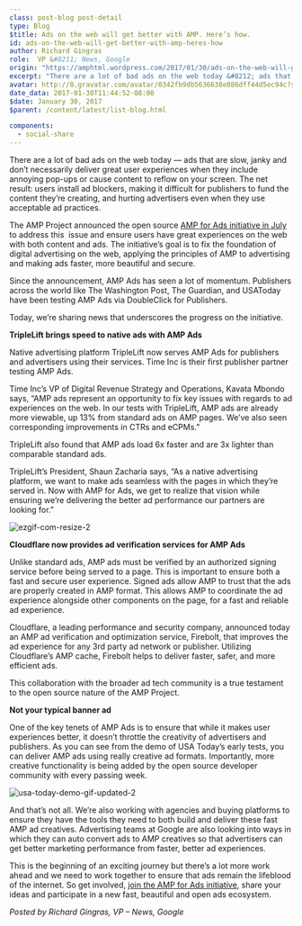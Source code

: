 ```yaml
---
class: post-blog post-detail
type: Blog
$title: Ads on the web will get better with AMP. Here’s how.
id: ads-on-the-web-will-get-better-with-amp-heres-how
author: Richard Gingras
role:  VP &#8211; News, Google
origin: "https://amphtml.wordpress.com/2017/01/30/ads-on-the-web-will-get-better-with-amp-heres-how/amp/"
excerpt: "There are a lot of bad ads on the web today &#8212; ads that are slow, janky and don’t necessarily deliver great user experiences when they include annoying pop-ups or cause content to reflow on your screen. The net result: users install ad blockers, making it difficult for publishers to fund the content they’re creating, [&#8230;]"
avatar: http://0.gravatar.com/avatar/0342fb9db5636638e886dff44d5ec94c?s=96&d=identicon&r=G
date_data: 2017-01-30T11:44:52-08:00
$date: January 30, 2017
$parent: /content/latest/list-blog.html

components:
  - social-share
---
```


<div class="amp-wp-article-content">
<p><span style="font-weight:400;">There are a lot of bad ads on the web today &#8212; ads that are slow, janky and don’t necessarily deliver great user experiences when they include annoying pop-ups or cause content to reflow on your screen. The net result: users install ad blockers, making it difficult for publishers to fund the content they’re creating, and hurting advertisers even when they use acceptable ad practices. </span></p>
<p><span style="font-weight:400;">The AMP Project announced the open source </span><a href="https://amphtml.wordpress.com/2016/07/19/but-what-about-the-ads/"><span style="font-weight:400;">AMP for Ads initiative in July</span></a><span style="font-weight:400;"> to address this  issue and ensure users have great experiences on the web with both content and ads. The initiative’s goal is to fix the foundation of digital advertising on the web, applying the principles of AMP to advertising and making ads faster, more beautiful and secure.</span></p>
<p><span style="font-weight:400;">Since the announcement, AMP Ads has seen a lot of momentum. Publishers across the world like The Washington Post, The Guardian, and USAToday have been testing AMP Ads via DoubleClick for Publishers.</span></p>
<p><span style="font-weight:400;">Today, we’re sharing news that underscores the progress on the initiative.</span></p>
<p><b>TripleLift brings speed to native ads with AMP Ads</b></p>
<p><span style="font-weight:400;">Native advertising platform TripleLift now serves AMP Ads for publishers and advertisers using their services. Time Inc is their first publisher partner testing AMP Ads.</span></p>
<p><span style="font-weight:400;">Time Inc’s VP of Digital Revenue Strategy and Operations, Kavata Mbondo says, “AMP ads represent an opportunity to fix key issues with regards to ad experiences on the web. In our tests with TripleLift, AMP ads are already more viewable, up 13% from standard ads on AMP pages. We’ve also seen corresponding improvements in CTRs and eCPMs.”</span></p>
<p><span style="font-weight:400;">TripleLift also found that AMP ads load 6x faster and are 3x lighter than comparable standard ads.</span></p>
<p><span style="font-weight:400;">TripleLift’s President, Shaun Zacharia says, “As a native advertising platform, we want to make ads seamless with the pages in which they’re served in. Now with AMP for Ads, we get to realize that vision while ensuring we’re delivering the better ad performance our partners are looking for.”</span></p>
<p><img data-attachment-id="982" data-permalink="https://amphtml.wordpress.com/2017/01/30/ads-on-the-web-will-get-better-with-amp-heres-how/ezgif-com-resize-2/" data-orig-file="https://amphtml.files.wordpress.com/2017/01/ezgif-com-resize-2.gif?w=660" data-orig-size="644,566" data-comments-opened="1" data-image-meta="{&quot;aperture&quot;:&quot;0&quot;,&quot;credit&quot;:&quot;&quot;,&quot;camera&quot;:&quot;&quot;,&quot;caption&quot;:&quot;&quot;,&quot;created_timestamp&quot;:&quot;0&quot;,&quot;copyright&quot;:&quot;&quot;,&quot;focal_length&quot;:&quot;0&quot;,&quot;iso&quot;:&quot;0&quot;,&quot;shutter_speed&quot;:&quot;0&quot;,&quot;title&quot;:&quot;&quot;,&quot;orientation&quot;:&quot;0&quot;}" data-image-title="ezgif-com-resize-2" data-image-description="" data-medium-file="https://amphtml.files.wordpress.com/2017/01/ezgif-com-resize-2.gif?w=660?w=300" data-large-file="https://amphtml.files.wordpress.com/2017/01/ezgif-com-resize-2.gif?w=660?w=644" class="alignnone size-full wp-image-982" src="https://amphtml.files.wordpress.com/2017/01/ezgif-com-resize-2.gif?w=660" alt="ezgif-com-resize-2"   /></p>
<p><b>Cloudflare now provides ad verification services for AMP Ads</b></p>
<p>Unlike standard ads, AMP ads must be verified by an authorized signing service before being served to a page. This is important to ensure both a fast and secure user experience. Signed ads allow AMP to trust that the ads are properly created in AMP format. This allows AMP to coordinate the ad experience alongside other components on the page, for a fast and reliable ad experience.</p>
<p><span style="font-weight:400;">Cloudflare, a leading performance and security company, announced today an AMP ad verification and optimization service, Firebolt, that improves the ad experience for any 3rd party ad network or publisher. Utilizing Cloudflare’s AMP cache, Firebolt helps to deliver faster, safer, and more efficient ads. </span></p>
<p><span style="font-weight:400;">This collaboration with the broader ad tech community is a true testament to the open source nature of the AMP Project.</span></p>
<p><b>Not your typical banner ad</b></p>
<p><span style="font-weight:400;">One of the key tenets of AMP Ads is to ensure that while it makes user experiences better, it doesn’t throttle the creativity of advertisers and publishers. As you can see from the demo of USA Today’s early tests, you can deliver AMP ads using really creative ad formats. Importantly, more creative functionality is being added by the open source developer community with every passing week. </span><span style="font-weight:400;"><br />
</span></p>
<p><img data-attachment-id="991" data-permalink="https://amphtml.wordpress.com/2017/01/30/ads-on-the-web-will-get-better-with-amp-heres-how/usa-today-demo-gif-updated-2/" data-orig-file="https://amphtml.files.wordpress.com/2017/01/usa-today-demo-gif-updated-2.gif?w=660" data-orig-size="458,518" data-comments-opened="1" data-image-meta="{&quot;aperture&quot;:&quot;0&quot;,&quot;credit&quot;:&quot;&quot;,&quot;camera&quot;:&quot;&quot;,&quot;caption&quot;:&quot;&quot;,&quot;created_timestamp&quot;:&quot;0&quot;,&quot;copyright&quot;:&quot;&quot;,&quot;focal_length&quot;:&quot;0&quot;,&quot;iso&quot;:&quot;0&quot;,&quot;shutter_speed&quot;:&quot;0&quot;,&quot;title&quot;:&quot;&quot;,&quot;orientation&quot;:&quot;0&quot;}" data-image-title="usa-today-demo-gif-updated-2" data-image-description="" data-medium-file="https://amphtml.files.wordpress.com/2017/01/usa-today-demo-gif-updated-2.gif?w=660?w=265" data-large-file="https://amphtml.files.wordpress.com/2017/01/usa-today-demo-gif-updated-2.gif?w=660?w=458" class=" size-full wp-image-991 aligncenter" src="https://amphtml.files.wordpress.com/2017/01/usa-today-demo-gif-updated-2.gif?w=660" alt="usa-today-demo-gif-updated-2"   /></p>
<p><span style="font-weight:400;">And that’s not all. We’re also working with agencies and buying platforms to ensure they have the tools they need to both build and deliver these fast AMP ad creatives. Advertising teams at Google are also looking into ways in which they can auto convert ads to AMP creatives so that advertisers can get better marketing performance from faster, better ad experiences. </span></p>
<p><span style="font-weight:400;">This is the beginning of an exciting journey but there’s a lot more work ahead and we need to work together to ensure that ads remain the lifeblood of the internet. So get involved, </span><a href="https://github.com/ampproject/amphtml/blob/master/ads/google/a4a/docs/a4a-readme.md"><span style="font-weight:400;">join the AMP for Ads initiative</span></a><span style="font-weight:400;">, share your ideas and participate in a new fast, beautiful and open ads ecosystem. </span></p>
<p><i><span style="font-weight:400;">Posted by Richard Gingras, VP &#8211; News, Google</span></i></p><br />  <a rel="nofollow" href="http://feeds.wordpress.com/1.0/gocomments/amphtml.wordpress.com/955/"><img alt="" border="0" src="http://feeds.wordpress.com/1.0/comments/amphtml.wordpress.com/955/" /></a> <img alt="" border="0" src="https://pixel.wp.com/b.gif?host=amphtml.wordpress.com&#038;blog=102788268&#038;post=955&#038;subd=amphtml&#038;ref=&#038;feed=1" width="1" height="1" />
</div>

